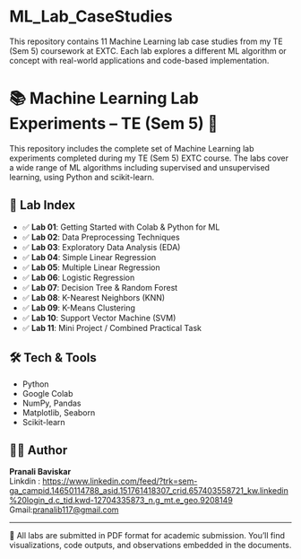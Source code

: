 # ML_Lab_CaseStudies
This repository contains 11 Machine Learning lab case studies from my TE (Sem 5) coursework at EXTC. Each lab explores a different ML algorithm or concept with real-world applications and code-based implementation.


  # 📚 Machine Learning Lab Experiments – TE (Sem 5) 🧠

This repository includes the complete set of Machine Learning lab experiments completed during my TE (Sem 5) EXTC course. The labs cover a wide range of ML algorithms including supervised and unsupervised learning, using Python and scikit-learn.

## 🧪 Lab Index

- ✅ **Lab 01**: Getting Started with Colab & Python for ML
- ✅ **Lab 02**: Data Preprocessing Techniques
- ✅ **Lab 03**: Exploratory Data Analysis (EDA)
- ✅ **Lab 04**: Simple Linear Regression
- ✅ **Lab 05**: Multiple Linear Regression
- ✅ **Lab 06**: Logistic Regression
- ✅ **Lab 07**: Decision Tree & Random Forest
- ✅ **Lab 08**: K-Nearest Neighbors (KNN)
- ✅ **Lab 09**: K-Means Clustering
- ✅ **Lab 10**: Support Vector Machine (SVM)
- ✅ **Lab 11**: Mini Project / Combined Practical Task

## 🛠️ Tech & Tools

- Python
- Google Colab
- NumPy, Pandas
- Matplotlib, Seaborn
- Scikit-learn

## 👩‍💻 Author

**Pranali Baviskar**  
Linkdin : https://www.linkedin.com/feed/?trk=sem-ga_campid.14650114788_asid.151761418307_crid.657403558721_kw.linkedin%20login_d.c_tid.kwd-12704335873_n.g_mt.e_geo.9208149
Gmail:pranalib117@gmail.com

---

📁 All labs are submitted in PDF format for academic submission. You’ll find visualizations, code outputs, and observations embedded in the documents.


